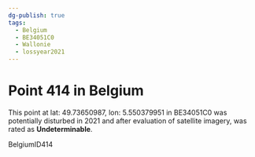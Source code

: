 ```yaml
---
dg-publish: true
tags:
  - Belgium
  - BE34051C0
  - Wallonie
  - lossyear2021
---
```


# Point 414 in Belgium

This point at lat: 49.73650987, lon: 5.550379951 in BE34051C0 was potentially disturbed in 2021 and after evaluation of satellite imagery, was rated as **Undeterminable**.



BelgiumID414